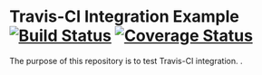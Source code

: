 Travis-CI Integration Example [![Build Status](https://travis-ci.org/radium226/example-travis.svg?branch=master)](https://travis-ci.org/radium226/example-travis) [![Coverage Status](https://coveralls.io/repos/radium226/example-travis/badge.png?branch=master)](https://coveralls.io/r/radium226/example-travis?branch=master)
=============================

The purpose of this repository is to test Travis-CI integration. . 
